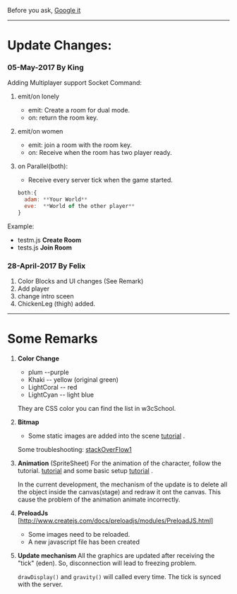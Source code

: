 Before you ask,
[Google it](https://www.google.com)

***

# Update Changes:
### **05-May-2017** By King
Adding Multiplayer support
Socket Command:

1. emit/on lonely 
    * emit: Create a room for dual mode.
    * on: return the room key.
   
2. emit/on women
    * emit: join a room with the room key.
    * on: Receive when the room has two player ready.
    
3. on Parallel(both):
    * Receive every server tick when the game started.  
    ```javascript   
   both:{
      adam: **Your World** 
      eve:  **World of the other player**
   }
    ```
 
Example:

* testm.js **Create Room**
* tests.js **Join Room**

### **28-April-2017** By Felix
1. Color Blocks and UI changes (See Remark)
2. Add player
3. change intro sceen
4. ChickenLeg (thigh) added.

***
# Some Remarks 
1. **Color Change**
    * plum  --purple
    * Khaki  -- yellow  (original green)
    * LightCoral -- red
    * LightCyan  -- light blue
  
    They are CSS color you can find the list in w3cSchool.
  
2. **Bitmap**
    * Some static images are added into the scene
[tutorial](http://createjs.com/docs/easeljs/classes/Bitmap.html)
. 

    Some troubleshooting: [stackOverFlow1](http://stackoverflow.com/questions/20850634/easeljs-not-showing-bitmap/20860996#20860996)


3. **Animation** (SpriteSheet)
For the animation of the character, follow the tutorial.
[tutorial](http://createjs.com/docs/easeljs/classes/SpriteSheet.html)
and some basic setup
[tutorial](http://www.createjs.com/tutorials/Animation%20and%20Ticker/)
.

     In the current development, the mechanism of the update is to delete all the object
 inside the canvas(stage) and redraw it ont the canvas.
 This cause the problem of the animation animate incorrectly.

4. **PreloadJs**
[http://www.createjs.com/docs/preloadjs/modules/PreloadJS.html]
    * Some images need to be reloaded.
    * A new javascript file has been created

5. **Update mechanism**
All the graphics are updated after receiving the "tick" (eden). So, disconnection will lead to freezing problem.

    `drawDisplay()` and `gravity()` will called every time. The tick is synced with the server.



